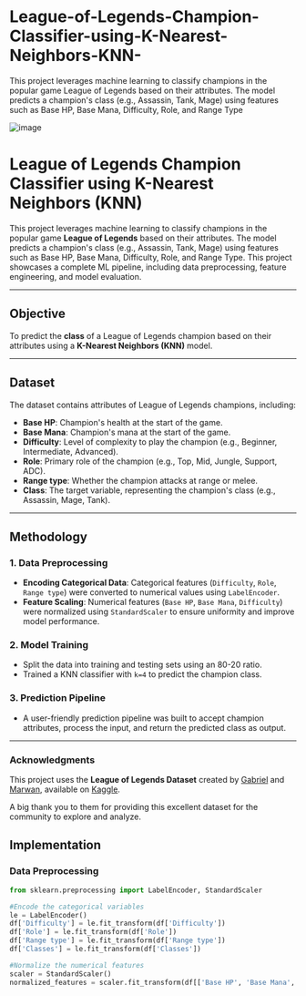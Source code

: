 # League-of-Legends-Champion-Classifier-using-K-Nearest-Neighbors-KNN-
This project leverages machine learning to classify champions in the popular game League of Legends based on their attributes. The model predicts a champion's class (e.g., Assassin, Tank, Mage) using features such as Base HP, Base Mana, Difficulty, Role, and Range Type

![image](https://github.com/user-attachments/assets/af6df1b0-9c84-43d0-853a-eba2899465c2)


# League of Legends Champion Classifier using K-Nearest Neighbors (KNN)

This project leverages machine learning to classify champions in the popular game **League of Legends** based on their attributes. The model predicts a champion's class (e.g., Assassin, Tank, Mage) using features such as Base HP, Base Mana, Difficulty, Role, and Range Type. This project showcases a complete ML pipeline, including data preprocessing, feature engineering, and model evaluation.

---

## Objective

To predict the **class** of a League of Legends champion based on their attributes using a **K-Nearest Neighbors (KNN)** model.

---

## Dataset

The dataset contains attributes of League of Legends champions, including:

- **Base HP**: Champion's health at the start of the game.
- **Base Mana**: Champion's mana at the start of the game.
- **Difficulty**: Level of complexity to play the champion (e.g., Beginner, Intermediate, Advanced).
- **Role**: Primary role of the champion (e.g., Top, Mid, Jungle, Support, ADC).
- **Range type**: Whether the champion attacks at range or melee.
- **Class**: The target variable, representing the champion's class (e.g., Assassin, Mage, Tank).

---

## Methodology

### 1. **Data Preprocessing**

- **Encoding Categorical Data**: Categorical features (`Difficulty`, `Role`, `Range type`) were converted to numerical values using `LabelEncoder`.
- **Feature Scaling**: Numerical features (`Base HP`, `Base Mana`, `Difficulty`) were normalized using `StandardScaler` to ensure uniformity and improve model performance.

### 2. **Model Training**

- Split the data into training and testing sets using an 80-20 ratio.
- Trained a KNN classifier with `k=4` to predict the champion class.

### 3. **Prediction Pipeline**

- A user-friendly prediction pipeline was built to accept champion attributes, process the input, and return the predicted class as output.

---
### Acknowledgments

This project uses the **League of Legends Dataset** created by [Gabriel](https://www.kaggle.com/gabkgonzales) and [Marwan](https://www.kaggle.com/marwant1), available on [Kaggle](https://www.kaggle.com/datasets/gabkgonzales/league-of-legends-dataset). 

A big thank you to them for providing this excellent dataset for the community to explore and analyze.

## Implementation

### Data Preprocessing

```python
from sklearn.preprocessing import LabelEncoder, StandardScaler

#Encode the categorical variables
le = LabelEncoder()
df['Difficulty'] = le.fit_transform(df['Difficulty'])
df['Role'] = le.fit_transform(df['Role'])
df['Range type'] = le.fit_transform(df['Range type'])
df['Classes'] = le.fit_transform(df['Classes'])

#Normalize the numerical features
scaler = StandardScaler()
normalized_features = scaler.fit_transform(df[['Base HP', 'Base Mana', 'Difficulty']])
